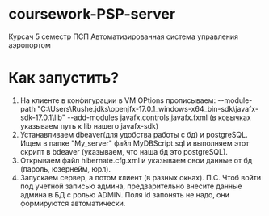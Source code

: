 # coursework-PSP-server
Курсач 5 семестр ПСП Автоматизированная система управления аэропортом
# Как запустить?
1) На клиенте в конфигурации в VM OPtions прописываем: 
--module-path "C:\Users\Rushe\.jdks\openjfx-17.0.1_windows-x64_bin-sdk\javafx-sdk-17.0.1\lib" --add-modules javafx.controls,javafx.fxml
(в ковычках указываем путь к lib нашего javafx-sdk)
2) Устанавливаем dbeaver(для удобства работы с бд) и postgreSQL. Ищем в папке "My_server" файл MyDBScript.sql и выполняем этот скрипт в bdeaver (указываем, что наша бд это postgreSQL).
3) Открываем файл hibernate.cfg.xml и указываем свои данные от бд (пароль, юзернейм, юрл).
4) Запускаем сервер, а потом клиент (в разных окнах).
П.С. Чтоб войти под учетной записью админа, предварительно внесите данные админа в БД с ролью ADMIN. Поля id запонять не надо, они формируются автоматически.
